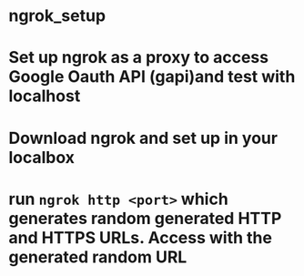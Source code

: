 # ngrok_setup
# Set up ngrok as a proxy to access Google Oauth API (gapi)and test with localhost

# Download ngrok and set up in your localbox

# run `ngrok http <port>` which generates random generated HTTP and HTTPS URLs. Access with the generated random URL
 


